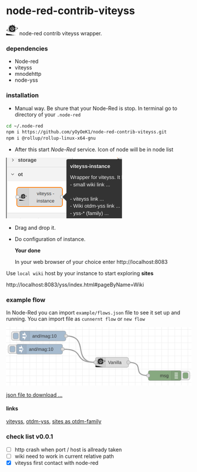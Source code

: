 # node-red-contrib-viteyss

![](icons/ico_viteyss_32.png) node-red contrib viteyss wrapper.

### dependencies

- Node-red
- viteyss
- mnodehttp
- node-yss

### installation

* Manual way.
  Be shure that your Node-Red is stop. In terminal go to directory of your `.node-red` 

```bash
cd ~/.node-red
npm i https://github.com/yOyOeK1/node-red-contrib-viteyss.git
npm i @rollup/rollup-linux-x64-gnu
```

* After this start *Node-Red* service. Icon of node will be in node list

![](resources/node_in_list.png)

* Drag and drop it. 

* Do configuration of instance. 

  **Your done**

  In your web browser of your choice enter http://localhost:8083

Use `local wiki` host by your instance to start exploring **sites**

http://localhost:8083/yss/index.html#pageByName=Wiki




### example flow

In Node-Red you can import `example/flows.json` file to see it set up and running. You can import file as `cunnernt flow` or `new flow`

![](./examples/exampleFlow.png)

[json file to download ...](./examples/flows.json)






#### links

[viteyss](https://github.com/yOyOeK1/viteyss), [otdm-yss](https://github.com/yOyOeK1/oiyshTerminal/wiki/otdm-yss), [sites as otdm-family](https://github.com/yOyOeK1/oiyshTerminal/wiki/otdm-yss#otdm-family)





### check list v0.0.1

- [ ] http crash when port / host is allready taken 
- [ ] wiki need to work in current relative path 
- [x] viteyss first contact with node-red